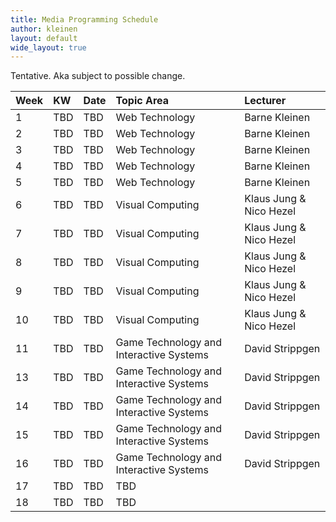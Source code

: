 ```yaml
---
title: Media Programming Schedule
author: kleinen
layout: default
wide_layout: true
---
```


Tentative. Aka subject to possible change.

| Week | KW  | Date | Topic Area                              | Lecturer                |
|:-----|:----|:-----|:----------------------------------------|:------------------------|
| 1    | TBD | TBD  | Web Technology                          | Barne Kleinen           |
| 2    | TBD | TBD  | Web Technology                          | Barne Kleinen           |
| 3    | TBD | TBD  | Web Technology                          | Barne Kleinen           |
| 4    | TBD | TBD  | Web Technology                          | Barne Kleinen           |
| 5    | TBD | TBD  | Web Technology                          | Barne Kleinen           |
| 6    | TBD | TBD  | Visual Computing                        | Klaus Jung & Nico Hezel |
| 7    | TBD | TBD  | Visual Computing                        | Klaus Jung & Nico Hezel |
| 8    | TBD | TBD  | Visual Computing                        | Klaus Jung & Nico Hezel |
| 9    | TBD | TBD  | Visual Computing                        | Klaus Jung & Nico Hezel |
| 10   | TBD | TBD  | Visual Computing                        | Klaus Jung & Nico Hezel |
| 11   | TBD | TBD  | Game Technology and Interactive Systems | David Strippgen         |
| 13   | TBD | TBD  | Game Technology and Interactive Systems | David Strippgen         |
| 14   | TBD | TBD  | Game Technology and Interactive Systems | David Strippgen         |
| 15   | TBD | TBD  | Game Technology and Interactive Systems | David Strippgen         |
| 16   | TBD | TBD  | Game Technology and Interactive Systems | David Strippgen         |
| 17   | TBD | TBD  | TBD                                     |                         |
| 18   | TBD | TBD  | TBD                                     |                         |
